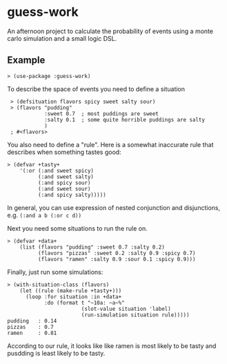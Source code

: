 # guess-work

An afternoon project to calculate the probability of events using a
monte carlo simulation and a small logic DSL.

## Example 

    > (use-package :guess-work)

To describe the space of events you need to define a situation

     > (defsituation flavors spicy sweet salty sour)
     > (flavors "pudding"
                :sweet 0.7  ; most puddings are sweet
                :salty 0.1  ; some quite horrible puddings are salty
                )
     ; #<flavors>
     
You also need to define a "rule". Here is a somewhat inaccurate rule
that describes when something tastes good:

     
    > (defvar +tasty+ 
        '(:or (:and sweet spicy) 
              (:and sweet salty) 
              (:and spicy sour) 
              (:and sweet sour)
              (:and spicy salty)))))
    
    
In general, you can use expression of nested conjunction and disjunctions, e.g. `(:and a b (:or c d))`

Next you need some situations to run the rule on.

    > (defvar +data+ 
        (list (flavors "pudding" :sweet 0.7 :salty 0.2)
              (flavors "pizzas" :sweet 0.2 :salty 0.9 :spicy 0.7)
              (flavors "ramen" :salty 0.9 :sour 0.1 :spicy 0.9)))
                   

Finally, just run some simulations:

    > (with-situation-class (flavors) 
        (let ((rule (make-rule +tasty+)))
          (loop :for situation :in +data+ 
                :do (format t "~10a: ~a~%" 
                            (slot-value situation 'label)
                            (run-simulation situation rule)))))
    pudding   : 0.14
    pizzas    : 0.7
    ramen     : 0.81
        
According to our rule, it looks like like ramen is most likely to be
tasty and pusdding is least likely to be tasty.
